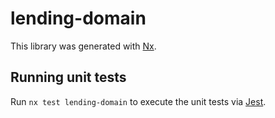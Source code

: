 # lending-domain

This library was generated with [Nx](https://nx.dev).

## Running unit tests

Run `nx test lending-domain` to execute the unit tests via [Jest](https://jestjs.io).
